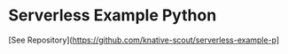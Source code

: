 # Serverless Example Python

[See Repository](https://github.com/knative-scout/serverless-example-p]

